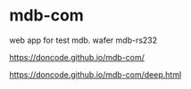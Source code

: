 # mdb-com
web app for test mdb. wafer mdb-rs232

https://doncode.github.io/mdb-com/

https://doncode.github.io/mdb-com/deep.html
